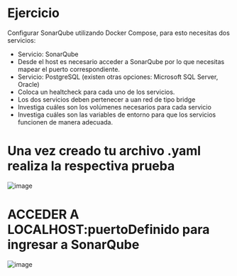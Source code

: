 # Ejercicio
Configurar SonarQube utilizando Docker Compose, para esto necesitas dos servicios:
- Servicio: SonarQube
- Desde el host es necesario acceder a SonarQube por lo que necesitas mapear el puerto correspondiente.
- Servicio: PostgreSQL (existen otras opciones: Microsoft SQL Server, Oracle)
- Coloca un healtcheck para cada uno de los servicios.
- Los dos servicios deben pertenecer a uan red de tipo bridge
- Investiga cuáles son los volúmenes necesarios para cada servicio
- Investiga cuáles son las variables de entorno para que los servicios funcionen de manera adecuada.
  
# Una vez creado tu archivo .yaml realiza la respectiva prueba 
![image](https://github.com/JorMath/2024A-ISWD633-Practica5/assets/94020880/6efc8c6c-d5c4-459a-9e1d-dc3282d6047f)

# ACCEDER A LOCALHOST:puertoDefinido para ingresar a SonarQube
![image](https://github.com/JorMath/2024A-ISWD633-Practica5/assets/94020880/5d354fa6-644d-48ff-a07a-2d60e8e2c785)
